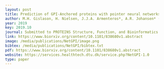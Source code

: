 ```yaml
--- 
layout: post
title: Prediction of GPI-Anchored proteins with pointer neural networks
author: M.H. Gislason, H. Nielsen, J.J.A. Armenteros*, A.R. Johansen* (* equal contribution)
year: 2019
key: 2019.10
journal: Submitted to PROTEINS Structure, Function, and Bioinformatics
link: https://www.biorxiv.org/content/10.1101/838680v1.abstract
image: /media/publications/NetGPI/image.png
bibtex: /media/publications/NetGPI/bibtex.txt
pdf: https://www.biorxiv.org/content/10.1101/838680v1.abstract
website: https://services.healthtech.dtu.dk/service.php?NetGPI-1.0
type: paper
---
```

